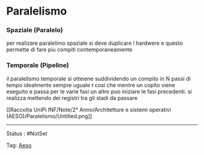 # Paralelismo

### Spaziale (Paralelo)

per realizare paralelimo spaziale si deve duplicare l hardwere e questo permette di fare piu compiti contemporaneamente

### Temporale (Pipeline)

il paralelismo temporale si otteiene suddividendo un compito in N passi di tempo idealmente sempre uguale $t$ cosi che mentre un copito viene eseguito e passa per le varie fasi un altro puo iniziare le fasi precedenti. si realizza mettendo dei registri tra gli stadi da passare

[[Raccolta UniPi INF/Note/2° Anno/Architetture e sistemi operativi (AESO)/Paralelismo/Untitled.png]]

---

Status : #NotSet

Tag: [Aeso](../Architetture%20e%20sistemi%20operativi%20(AESO)%201e0e264228a748feabc5de07d5a770db.md)
